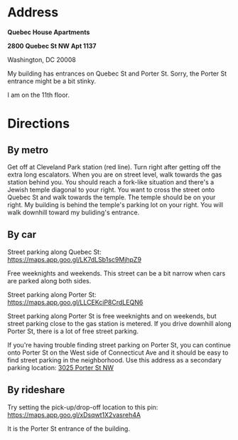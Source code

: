 # Address

**Quebec House Apartments**

**2800 Quebec St NW Apt 1137**

Washington, DC 20008

My building has entrances on Quebec St and Porter St. Sorry, the Porter St entrance might be a bit stinky. 

I am on the 11th floor.

# Directions

## By metro

Get off at Cleveland Park station (red line). Turn right after getting off the extra long escalators. When you are on street level, walk towards the gas station behind you. You should reach a fork-like situation and there's a Jewish temple diagonal to your right. You want to cross the street onto Quebec St and walk towards the temple. The temple should be on your right. My building is behind the temple's parking lot on your right. You will walk downhill toward my buliding's entrance. 

## By car

Street parking along Quebec St: https://maps.app.goo.gl/LK7dLSb1sc9MjhpZ9

Free weeknights and weekends. This street can be a bit narrow when cars are parked along both sides.

Street parking along Porter St: https://maps.app.goo.gl/LLCEKciP8CrdLEQN6

Street parking along Porter St is free weeknights and on weekends, but street parking close to the gas station is metered. If you drive downhill along Porter St, there is a lot of free street parking. 

If you're having trouble finding street parking on Porter St, you can continue onto Porter St on the West side of Connecticut Ave and it should be easy to find street parking in the neighborhood. Use this address as a secondary parking location: [3025 Porter St NW](https://maps.app.goo.gl/cuyyWxDpJRxXp2jL6)

## By rideshare

Try setting the pick-up/drop-off location to this pin: https://maps.app.goo.gl/xDsqwt1X2vasreh4A

It is the Porter St entrance of the building.
